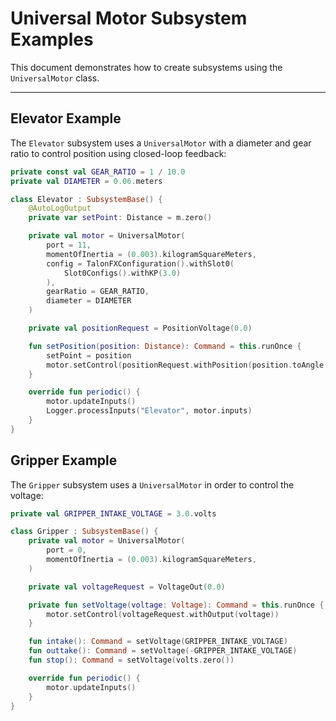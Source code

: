 # Universal Motor Subsystem Examples

This document demonstrates how to create subsystems using the `UniversalMotor` class.

---

## Elevator Example

The `Elevator` subsystem uses a `UniversalMotor` with a diameter and gear ratio to control position using closed-loop feedback:

```kotlin
private const val GEAR_RATIO = 1 / 10.0
private val DIAMETER = 0.06.meters

class Elevator : SubsystemBase() {
    @AutoLogOutput
    private var setPoint: Distance = m.zero()

    private val motor = UniversalMotor(
        port = 11,
        momentOfInertia = (0.003).kilogramSquareMeters,
        config = TalonFXConfiguration().withSlot0(
            Slot0Configs().withKP(3.0)
        ),
        gearRatio = GEAR_RATIO,
        diameter = DIAMETER
    )

    private val positionRequest = PositionVoltage(0.0)

    fun setPosition(position: Distance): Command = this.runOnce {
        setPoint = position
        motor.setControl(positionRequest.withPosition(position.toAngle(DIAMETER, GEAR_RATIO)))
    }

    override fun periodic() {
        motor.updateInputs()
        Logger.processInputs("Elevator", motor.inputs)
    }
}
```

## Gripper Example

The `Gripper` subsystem uses a `UniversalMotor` in order to control the voltage:

```kotlin
private val GRIPPER_INTAKE_VOLTAGE = 3.0.volts

class Gripper : SubsystemBase() {
    private val motor = UniversalMotor(
        port = 0,
        momentOfInertia = (0.003).kilogramSquareMeters,
    )

    private val voltageRequest = VoltageOut(0.0)

    private fun setVoltage(voltage: Voltage): Command = this.runOnce {
        motor.setControl(voltageRequest.withOutput(voltage))
    }

    fun intake(): Command = setVoltage(GRIPPER_INTAKE_VOLTAGE)
    fun outtake(): Command = setVoltage(-GRIPPER_INTAKE_VOLTAGE)
    fun stop(): Command = setVoltage(volts.zero())

    override fun periodic() {
        motor.updateInputs()
    }
}
```

